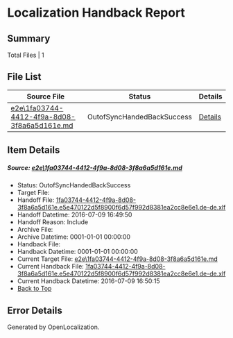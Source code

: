# <a name='report-top'></a> Localization Handback Report

## Summary
 Total Files | 1

## File List
 Source File | Status | Details 
 ----------- | ------ | ------- 
 [e2e\1fa03744-4412-4f9a-8d08-3f8a6a5d161e.md](https://github.com/OpenLocalizationTestOrg/oltest/blob/9fda3afcb681cc23645fc6afa5ef5024d8dcadb7/e2e/1fa03744-4412-4f9a-8d08-3f8a6a5d161e.md) | OutofSyncHandedBackSuccess | [Details](#f03eb5fec4dd9ea7c06cfa8d6aa509078ef97f621)

## Item Details
##### <a name='f03eb5fec4dd9ea7c06cfa8d6aa509078ef97f621'></a> Source: [e2e\1fa03744-4412-4f9a-8d08-3f8a6a5d161e.md](https://github.com/OpenLocalizationTestOrg/oltest/blob/9fda3afcb681cc23645fc6afa5ef5024d8dcadb7/e2e/1fa03744-4412-4f9a-8d08-3f8a6a5d161e.md)
* Status: OutofSyncHandedBackSuccess
* Target File: 
* Handoff File: [1fa03744-4412-4f9a-8d08-3f8a6a5d161e.e5e470122d5f8900f6d57f992d8381ea2cc8e6e1.de-de.xlf](https://github.com/OpenLocalizationTestOrg/olhandoff-e2e/blob/9eb8df5fc47aeea84f271d474a3be374458cac90/ol-handoff/OpenLocalizationTestOrg/oltest-dede-fly/ci/ht/1fa03744-4412-4f9a-8d08-3f8a6a5d161e.e5e470122d5f8900f6d57f992d8381ea2cc8e6e1.de-de.xlf)
* Handoff Datetime: 2016-07-09 16:49:50
* Handoff Reason: Include
* Archive File: 
* Archive Datetime: 0001-01-01 00:00:00
* Handback File: 
* Handback Datetime: 0001-01-01 00:00:00
* Current Target File: [e2e\1fa03744-4412-4f9a-8d08-3f8a6a5d161e.md](https://github.com/OpenLocalizationTestOrg/oltest-dede-fly/blob/e56649a35e8866793fd46395eab653970f4c8618/e2e/1fa03744-4412-4f9a-8d08-3f8a6a5d161e.md)
* Current Handback File: [1fa03744-4412-4f9a-8d08-3f8a6a5d161e.e5e470122d5f8900f6d57f992d8381ea2cc8e6e1.de-de.xlf](https://github.com/OpenLocalizationTestOrg/olhandback-e2e/blob/b527cdef573fb0a1b9402acb0a4c5237b3be837d/ol-handback/OpenLocalizationTestOrg/oltest-dede-fly/ci/ht/1fa03744-4412-4f9a-8d08-3f8a6a5d161e.e5e470122d5f8900f6d57f992d8381ea2cc8e6e1.de-de.xlf)
* Current Handback Datetime: 2016-07-09 16:50:15
* [Back to Top](#report-top)


## Error Details

Generated by OpenLocalization.
